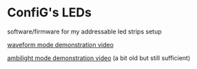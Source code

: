 # ConfiG's LEDs
software/firmware for my addressable led strips setup

[waveform mode demonstration video](https://youtu.be/fMTFOwPTYzc)

[ambilight mode demonstration video](https://youtu.be/24O4AaOrACs) (a bit old but still sufficient)
